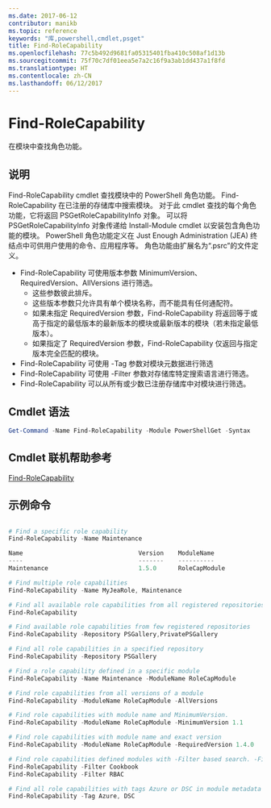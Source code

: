 ```yaml
---
ms.date: 2017-06-12
contributor: manikb
ms.topic: reference
keywords: "库,powershell,cmdlet,psget"
title: Find-RoleCapability
ms.openlocfilehash: 77c5b492d9681fa05315401fba410c508af1d13b
ms.sourcegitcommit: 75f70c7df01eea5e7a2c16f9a3ab1dd437a1f8fd
ms.translationtype: HT
ms.contentlocale: zh-CN
ms.lasthandoff: 06/12/2017
---
```

<a id="find-rolecapability" class="xliff"></a>
# Find-RoleCapability

在模块中查找角色功能。

<a id="description" class="xliff"></a>
## 说明
Find-RoleCapability cmdlet 查找模块中的 PowerShell 角色功能。 Find-RoleCapability 在已注册的存储库中搜索模块。 对于此 cmdlet 查找的每个角色功能，它将返回 PSGetRoleCapabilityInfo 对象。 可以将 PSGetRoleCapabilityInfo 对象传递给 Install-Module cmdlet 以安装包含角色功能的模块。
PowerShell 角色功能定义在 Just Enough Administration (JEA) 终结点中可供用户使用的命令、应用程序等。 角色功能由扩展名为“.psrc”的文件定义。

- Find-RoleCapability 可使用版本参数 MinimumVersion、RequiredVersion、AllVersions 进行筛选。
  - 这些参数彼此排斥。
  - 这些版本参数只允许具有单个模块名称，而不能具有任何通配符。
  - 如果未指定 RequiredVersion 参数，Find-RoleCapability 将返回等于或高于指定的最低版本的最新版本的模块或最新版本的模块（若未指定最低版本）。
  - 如果指定了 RequiredVersion 参数，Find-RoleCapability 仅返回与指定版本完全匹配的模块。
- Find-RoleCapability 可使用 -Tag 参数对模块元数据进行筛选
- Find-RoleCapability 可使用 -Filter 参数对存储库特定搜索语言进行筛选。
- Find-RoleCapability 可以从所有或少数已注册存储库中对模块进行筛选。

<a id="cmdlet-syntax" class="xliff"></a>
## Cmdlet 语法
```powershell
Get-Command -Name Find-RoleCapability -Module PowerShellGet -Syntax
```

<a id="cmdlet-online-help-reference" class="xliff"></a>
## Cmdlet 联机帮助参考

[Find-RoleCapability](http://go.microsoft.com/fwlink/?LinkId=718029)

<a id="example-commands" class="xliff"></a>
## 示例命令
```powershell

# Find a specific role capability
Find-RoleCapability -Name Maintenance

Name                                Version    ModuleName                          Repository
----                                -------    ----------                          ----------
Maintenance                         1.5.0      RoleCapModule                       PrivatePSGallery

# Find multiple role capabilities
Find-RoleCapability -Name MyJeaRole, Maintenance

# Find all available role capabilities from all registered repositories
Find-RoleCapability

# Find available role capabilities from few registered repositories
Find-RoleCapability -Repository PSGallery,PrivatePSGallery

# Find all role capabilities in a specified repository
Find-RoleCapability -Repository PSGallery

# Find a role capability defined in a specific module
Find-RoleCapability -Name Maintenance -ModuleName RoleCapModule

# Find role capabilities from all versions of a module
Find-RoleCapability -ModuleName RoleCapModule -AllVersions

# Find role capabilities with module name and MinimumVersion.
Find-RoleCapability -ModuleName RoleCapModule -MinimumVersion 1.1

# Find role capabilities with module name and exact version
Find-RoleCapability -ModuleName RoleCapModule -RequiredVersion 1.4.0

# Find role capabilities defined modules with -Filter based search. -Filter searches in description and module names
Find-RoleCapability -Filter Cookbook
Find-RoleCapability -Filter RBAC

# Find all role capabilities with tags Azure or DSC in module metadata
Find-RoleCapability -Tag Azure, DSC

```

